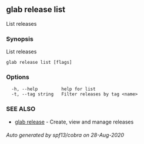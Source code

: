 ## glab release list

List releases

### Synopsis

List releases

```
glab release list [flags]
```

### Options

```
  -h, --help         help for list
  -t, --tag string   Filter releases by tag <name>
```

### SEE ALSO

* [glab release](glab_release.md)	 - Create, view and manage releases

###### Auto generated by spf13/cobra on 28-Aug-2020
